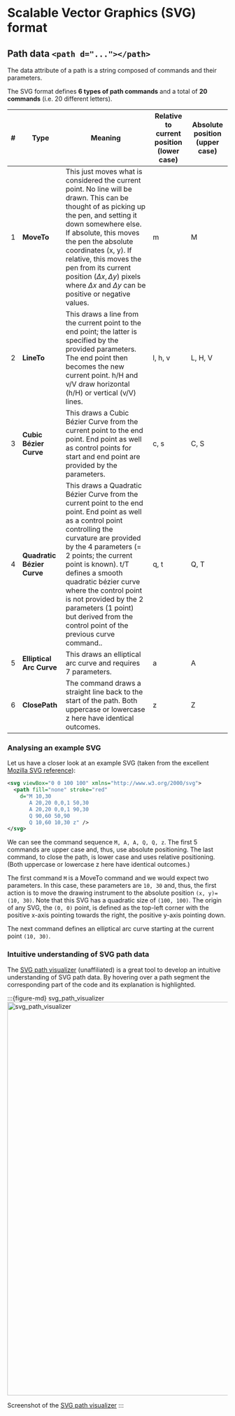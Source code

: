 # Scalable Vector Graphics (SVG) format


## Path data `<path d="..."></path>`

The data attribute of a path is a string composed of commands and their parameters.

The SVG format defines **6 types of path commands** and a total of **20 commands** (i.e. 20 different letters).


| # | Type | Meaning | Relative to current position (lower case) | Absolute position (upper case) |
|---|---|---|---|---|
| 1 | **MoveTo** | This just moves what is considered the current point. No line will be drawn. This can be thought of as picking up the pen, and setting it down somewhere else. If absolute, this moves the pen the absolute coordinates (x, y). If relative, this moves the pen from its current position $(\Delta x, \Delta y)$ pixels where $\Delta x$ and $\Delta y$ can be positive or negative values. | m  | M  |
| 2 | **LineTo** | This draws a line from the current point to the end point; the latter is specified by the provided parameters. The end point then becomes the new current point. h/H and v/V draw horizontal (h/H) or vertical (v/V) lines. | l, h, v  | L, H, V  |
| 3 | **Cubic Bézier Curve** | This draws a Cubic Bézier Curve from the current point to the end point. End point as well as control points for start and end point are provided by the parameters. | c, s | C, S  |
| 4 | **Quadratic Bézier Curve** | This draws a Quadratic Bézier Curve from the current point to the end point. End point as well as a control point controlling the curvature are provided by the 4 parameters (= 2 points; the current point is known). t/T defines a smooth quadratic bézier curve where the control point is not provided by the 2 parameters (1 point) but derived from the control point of the previous curve command..|   q, t  | Q, T  |
| 5 | **Elliptical Arc Curve** | This draws an elliptical arc curve and requires 7 parameters. | a  | A  |
| 6 | **ClosePath** | The command draws a straight line back to the start of the path. Both uppercase or lowercase z here have identical outcomes. | z  | Z  |


### Analysing an example SVG


Let us have a closer look at an example SVG (taken from the excellent [Mozilla SVG reference](https://developer.mozilla.org/en-US/docs/Web/SVG/Attribute/d#path_commands)):


```XML
<svg viewBox="0 0 100 100" xmlns="http://www.w3.org/2000/svg">
  <path fill="none" stroke="red"
    d="M 10,30
       A 20,20 0,0,1 50,30
       A 20,20 0,0,1 90,30
       Q 90,60 50,90
       Q 10,60 10,30 z" />
</svg>

```

We can see the command sequence `M, A, A, Q, Q, z`. The first 5 commands are upper case and, thus, use absolute positioning. The last command, to close the path, is lower case and uses relative positioning. (Both uppercase or lowercase z here have identical outcomes.)

The first command `M` is a MoveTo command and we would expect two parameters. In this case, these parameters are `10, 30` and, thus, the first action is to move the drawing instrument to the absolute position `(x, y)=(10, 30)`. Note that this SVG has a quadratic size of `(100, 100)`. The origin of any SVG, the `(0, 0)` point, is defined as the top-left corner with the positive x-axis pointing towards the right, the positive y-axis pointing down.

The next command defines an elliptical arc curve starting at the current point `(10, 30)`. 


### Intuitive understanding of SVG path data

The [SVG path visualizer](https://svg-path-visualizer.netlify.app/) (unaffiliated) is a great tool to develop an intuitive understanding of SVG path data. By hovering over a path segment the corresponding part of the code and its explanation is highlighted.


:::{figure-md} svg_path_visualizer
<img src="svg_path_visualizer.png" alt="svg_path_visualizer" width="900px">

Screenshot of the [SVG path visualizer](https://svg-path-visualizer.netlify.app/)
:::